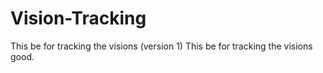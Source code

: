 # Vision-Tracking
This be for tracking the visions (version 1)
This be for tracking the visions good.
